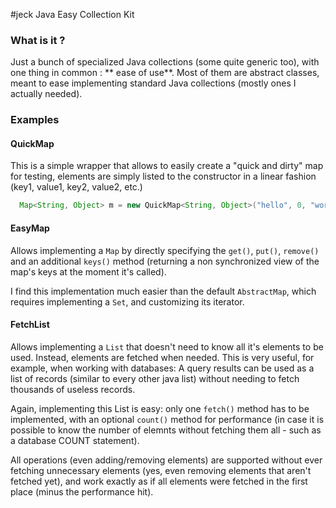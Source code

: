 #jeck
Java Easy Collection Kit

### What is it ?

Just a bunch of specialized Java collections (some quite generic too), with one thing in common : ** ease of use**.
Most of them are abstract classes, meant to ease implementing standard Java collections (mostly ones I actually needed).

### Examples

#### QuickMap

This is a simple wrapper that allows to easily create a "quick and dirty" map for testing, 
elements are simply listed to the constructor in a linear fashion (key1, value1, key2, value2, etc.)

```java
  Map<String, Object> m = new QuickMap<String, Object>("hello", 0, "world", true);
```

#### EasyMap

Allows implementing a `Map` by directly specifying the `get()`, `put()`, `remove()` and an additional `keys()` method 
(returning a non synchronized view of the map's keys at the moment it's called).

I find this implementation much easier than the default `AbstractMap`, which requires implementing a `Set`, 
and customizing its iterator.

#### FetchList

Allows implementing a `List` that doesn't need to know all it's elements to be used. 
Instead, elements are fetched when needed.
This is very useful, for example, when working with databases: A query results can be used as a list of records 
(similar to every other java list) without needing to fetch thousands of useless records.

Again, implementing this List is easy: only one `fetch()` method has to be implemented, with an optional `count()` method
for performance (in case it is possible to know the number of elemnts without fetching them all - such as a database COUNT statement).

All operations (even adding/removing elements) are supported without ever fetching unnecessary elements (yes, even removing 
elements that aren't fetched yet), and work exactly as if all elements were fetched in the first place (minus the performance hit).
